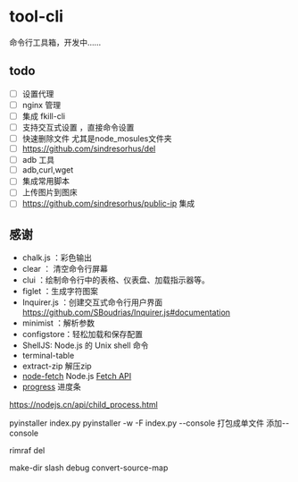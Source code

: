 # tool-cli

命令行工具箱，开发中……

## todo

- [ ] 设置代理
- [ ] nginx 管理
- [ ] 集成 fkill-cli
- [ ] 支持交互式设置 ，直接命令设置
- [ ] 快速删除文件 尤其是node_mosules文件夹
- [ ] https://github.com/sindresorhus/del
- [ ] adb 工具
- [ ] adb,curl,wget
- [ ] 集成常用脚本
- [ ] 上传图片到图床
- [ ] https://github.com/sindresorhus/public-ip 集成

## 感谢

- chalk.js ：彩色输出
- clear ： 清空命令行屏幕
- clui ：绘制命令行中的表格、仪表盘、加载指示器等。
- figlet ：生成字符图案
- Inquirer.js ：创建交互式命令行用户界面 https://github.com/SBoudrias/Inquirer.js#documentation
- minimist ：解析参数
- configstore：轻松加载和保存配置
- ShellJS: Node.js 的 Unix shell 命令
- terminal-table
- extract-zip 解压zip
- [node-fetch](github.com/node-fetch/node-fetch)  Node.js [Fetch API](https://developer.mozilla.org/en-US/docs/Web/API/Fetch_API)
- [progress](https://github.com/visionmedia/node-progress) 进度条


https://nodejs.cn/api/child_process.html

pyinstaller index.py
pyinstaller -w -F index.py --console 打包成单文件 添加--console


rimraf
del


make-dir
slash
debug
convert-source-map
